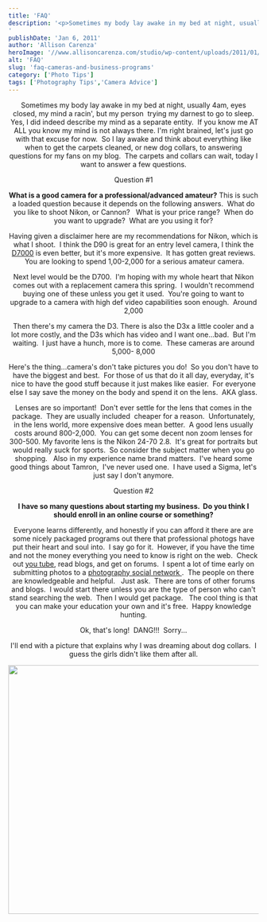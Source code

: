 ```yaml
---
title: 'FAQ'
description: '<p>Sometimes my body lay awake in my bed at night, usually 4am, eyes closed, my mind a racin&apos;, but my [&hellip;]</p>
'
publishDate: 'Jan 6, 2011'
author: 'Allison Carenza'
heroImage: '//www.allisoncarenza.com/studio/wp-content/uploads/2011/01/collar.jpg'
alt: 'FAQ'
slug: 'faq-cameras-and-business-programs'
category: ['Photo Tips']
tags: ['Photography Tips','Camera Advice']
---
```


<p style="text-align: center;">Sometimes my body lay awake in my bed at night, usually 4am, eyes closed, my mind a racin&apos;, but my person  trying my darnest to go to sleep.  Yes, I did indeed describe my mind as a separate entity.  If you know me AT ALL you know my mind is not always there. I&apos;m right brained, let&apos;s just go with that excuse for now.  So I lay awake and think about everything like when to get the carpets cleaned, or new dog collars, to answering questions for my fans on my blog.  The carpets and collars can wait, today I want to answer a few questions.</p>
<p style="text-align: center;">Question #1</p>
<p style="text-align: center;"><strong>What is a good camera for a professional/advanced amateur?</strong> This is such a loaded question because it depends on the following answers.  What do you like to shoot Nikon, or Cannon?   What is your price range?  When do you want to upgrade?  What are you using it for?</p>
<p style="text-align: center;">Having given a disclaimer here are my recommendations for Nikon, which is what I shoot.  I think the D90 is great for an entry level camera, I think the <a href="http://imaging.nikon.com/products/imaging/lineup/digitalcamera/slr/d7000/index.htm">D7000</a> is even better, but it&apos;s more expensive.  It has gotten great reviews.  You are looking to spend 1,00-2,000 for a serious amateur camera.</p>
<p style="text-align: center;">Next level would be the D700.  I&apos;m hoping with my whole heart that Nikon comes out with a replacement camera this spring.  I wouldn&apos;t recommend buying one of these unless you get it used.  You&apos;re going to want to upgrade to a camera with high def video capabilities soon enough.  Around 2,000</p>
<p style="text-align: center;">Then there&apos;s my camera the D3. There is also the D3x a little cooler and a lot more costly, and the D3s which has video and I want one...bad.  But I&apos;m waiting.  I just have a hunch, more is to come.  These cameras are around 5,000- 8,000</p>
<p style="text-align: center;">Here&apos;s the thing...camera&apos;s don&apos;t take pictures you do!  So you don&apos;t have to have the biggest and best.  For those of us that do it all day, everyday, it&apos;s nice to have the good stuff because it just makes like easier.  For everyone else I say save the money on the body and spend it on the lens.  AKA glass.</p>
<p style="text-align: center;">Lenses are so important!  Don&apos;t ever settle for the lens that comes in the package.  They are usually included  cheaper for a reason.  Unfortunately, in the lens world, more expensive does mean better.  A good lens usually costs around 800-2,000.  You can get some decent non zoom lenses for 300-500. My favorite lens is the Nikon 24-70 2.8.  It&apos;s great for portraits but would really suck for sports.  So consider the subject matter when you go shopping.   Also in my experience name brand matters.  I&apos;ve heard some good things about Tamron,  I&apos;ve never used one.  I have used a Sigma, let&apos;s just say I don&apos;t anymore.</p>
<p style="text-align: center;">Question #2</p>
<p style="text-align: center;"><strong>I have so many questions about starting my business.  Do you think I should enroll in an online course or something?</strong></p>
<p style="text-align: center;">Everyone learns differently, and honestly if you can afford it there are are some nicely packaged programs out there that professional photogs have put their heart and soul into.  I say go for it.  However, if you have the time and not the money everything you need to know is right on the web.  Check out <a href="http://www.youtube.com/results?search_query=photography&amp;aq=f">you tube</a>, read blogs, and get on forums.  I spent a lot of time early on submitting photos to a <a href="http://www.picturesocial.com/">photography social network </a>.  The people on there are knowledgeable and helpful.   Just ask.  There are tons of other forums and blogs.  I would start there unless you are the type of person who can&apos;t stand searching the web.  Then I would get package.   The cool thing is that you can make your education your own and it&apos;s free.  Happy knowledge hunting.</p>
<p style="text-align: center;">Ok, that&apos;s long!  DANG!!!  Sorry...</p>
<p style="text-align: center;">I&apos;ll end with a picture that explains why I was dreaming about dog collars.  I guess the girls didn&apos;t like them after all.</p>
<p style="text-align: center;"><a rel="attachment wp-att-1912" href="http://www.allisoncarenza.com/archives/faq-cameras-and-business-programs/collar/"><img class="aligncenter size-full wp-image-1912" title="collar" src="http://www.allisoncarenza.com/studio/wp-content/uploads/2011/01/collar.jpg" alt="" width="750" height="500" srcset="/media/collar.jpg 750w, /media/collar-300x200.jpg 300w" sizes="(max-width: 750px) 100vw, 750px" /></a></p>
<p style="text-align: center;">
<p style="text-align: center;">
